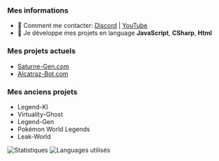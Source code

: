 
### Mes informations
- 🔭 Comment me contacter: [Discord](https://discord.gg/bp5ANG326t) | [YouTube](https://youtube.com/channel/UCi4jHrq0SEXrcm9xxWHWtag) 
- 🌱 Je développe mes projets en language __JavaScript__, __CSharp__, __Html__

### Mes projets actuels 
- [Saturne-Gen.com](https://saturne-gen.com)
- [Alcatraz-Bot.com](http://alactraz-bot.com)
### Mes anciens projets 
- Legend-KI
- Virtuality-Ghost 
- Legend-Gen
- Pokémon World Legends 
- Leak-World



<img alt="Statistiques" src="https://github-readme-stats.vercel.app/api?username=GalackQSM&show_icons=true&hide_border=true&theme=tokyonight" />
<img alt="Languages utilisés" src="https://github-readme-stats.vercel.app/api/top-langs?username=GalackQSM&show_icons=true&theme=tokyonight&layout=compact" />
